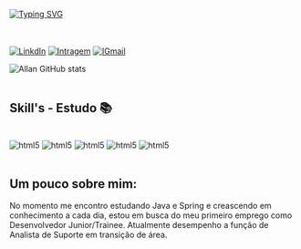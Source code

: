 

[![Typing SVG](https://readme-typing-svg.herokuapp.com/?color=FF0000&width=435&lines&size=35&center=true&vCenter=true&width=1000&lines=HELLO,+MY+NAME+is+Allan+Arruda!+😄👋;I'm+22+years+old.+✨;I+from+Brazil!+💚+💛;I+Graduated+in+Systems+Analysis+and+Development.+📚;Be+Welcome!+:%29)](https://git.io/typing-svg)
<br>
<br>
<br>

[![LinkdIn](https://img.shields.io/badge/LinkedIn-0077B5?style=for-the-badge&logo=linkedin&logoColor=white)](https://www.linkedin.com/in/allan-arruda-5b0373144/)
[![Intragem](https://img.shields.io/badge/Instagram-E4405F?style=for-the-badge&logo=instagram&logoColor=white)](https://www.instagram.com/allan.arruda13/)
[![IGmail](https://img.shields.io/badge/Gmail-D14836?style=for-the-badge&logo=gmail&logoColor=white)](allanafr3@gmail.com)
<br>


![Allan GitHub stats](https://github-readme-stats.vercel.app/api?username=allanafr3&show_icons=true&theme=radical)
<br>
<br>

## Skill's - Estudo 📚

<div style = "display: inline_block"><br/>
<img align="center" alt= "html5" src= "https://img.shields.io/badge/Java-ED8B00?style=for-the-badge&logo=openjdk&logoColor=white" />
<img align="center" alt= "html5" src= "https://img.shields.io/badge/Spring-6DB33F?style=for-the-badge&logo=spring&logoColor=white" />
<img align="center" alt= "html5" src= "https://img.shields.io/badge/MySQL-00000F?style=for-the-badge&logo=mysql&logoColor=white" />
<img align="center" alt= "html5" src= "https://img.shields.io/badge/GitHub-100000?style=for-the-badge&logo=github&logoColor=white" />
<img align="center" alt= "html5" src= "https://img.shields.io/badge/GIT-E44C30?style=for-the-badge&logo=git&logoColor=white" />
<br>
<br>

## Um pouco sobre mim:

No momento me encontro estudando Java e Spring e creascendo em conhecimento a cada dia, estou em busca do meu primeiro emprego como Desenvolvedor Junior/Trainee.
Atualmente desempenho a função de Analista de Suporte em transição de área.
